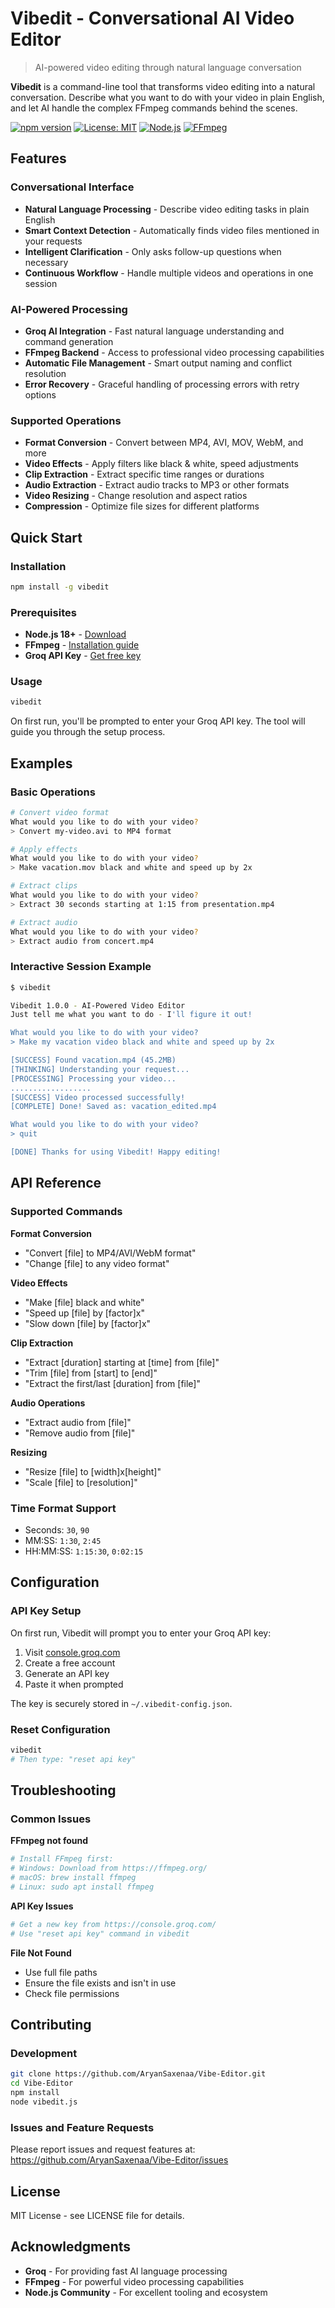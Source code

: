 # Vibedit - Conversational AI Video Editor

> AI-powered video editing through natural language conversation

**Vibedit** is a command-line tool that transforms video editing into a natural conversation. Describe what you want to do with your video in plain English, and let AI handle the complex FFmpeg commands behind the scenes.

[![npm version](https://badge.fury.io/js/vibedit.svg)](https://www.npmjs.com/package/vibedit)
[![License: MIT](https://img.shields.io/badge/License-MIT-green.svg)](https://opensource.org/licenses/MIT)
[![Node.js](https://img.shields.io/badge/Node.js-18+-blue.svg)](https://nodejs.org/)
[![FFmpeg](https://img.shields.io/badge/FFmpeg-Required-red.svg)](https://ffmpeg.org/)

## Features

### Conversational Interface
- **Natural Language Processing** - Describe video editing tasks in plain English
- **Smart Context Detection** - Automatically finds video files mentioned in your requests  
- **Intelligent Clarification** - Only asks follow-up questions when necessary
- **Continuous Workflow** - Handle multiple videos and operations in one session

### AI-Powered Processing  
- **Groq AI Integration** - Fast natural language understanding and command generation
- **FFmpeg Backend** - Access to professional video processing capabilities
- **Automatic File Management** - Smart output naming and conflict resolution
- **Error Recovery** - Graceful handling of processing errors with retry options

### Supported Operations

- **Format Conversion** - Convert between MP4, AVI, MOV, WebM, and more
- **Video Effects** - Apply filters like black & white, speed adjustments
- **Clip Extraction** - Extract specific time ranges or durations  
- **Audio Extraction** - Extract audio tracks to MP3 or other formats
- **Video Resizing** - Change resolution and aspect ratios
- **Compression** - Optimize file sizes for different platforms

## Quick Start

### Installation

```bash
npm install -g vibedit
```

### Prerequisites

- **Node.js 18+** - [Download](https://nodejs.org/)
- **FFmpeg** - [Installation guide](https://ffmpeg.org/download.html)
- **Groq API Key** - [Get free key](https://console.groq.com/)

### Usage

```bash
vibedit
```

On first run, you'll be prompted to enter your Groq API key. The tool will guide you through the setup process.

## Examples

### Basic Operations

```bash
# Convert video format
What would you like to do with your video?
> Convert my-video.avi to MP4 format

# Apply effects  
What would you like to do with your video?
> Make vacation.mov black and white and speed up by 2x

# Extract clips
What would you like to do with your video?
> Extract 30 seconds starting at 1:15 from presentation.mp4

# Extract audio
What would you like to do with your video?
> Extract audio from concert.mp4
```

### Interactive Session Example

```bash
$ vibedit

Vibedit 1.0.0 - AI-Powered Video Editor
Just tell me what you want to do - I'll figure it out!

What would you like to do with your video?
> Make my vacation video black and white and speed up by 2x

[SUCCESS] Found vacation.mp4 (45.2MB)
[THINKING] Understanding your request...
[PROCESSING] Processing your video...
..................
[SUCCESS] Video processed successfully!
[COMPLETE] Done! Saved as: vacation_edited.mp4

What would you like to do with your video?
> quit

[DONE] Thanks for using Vibedit! Happy editing!
```

## API Reference

### Supported Commands

**Format Conversion**
- "Convert [file] to MP4/AVI/WebM format"
- "Change [file] to any video format"

**Video Effects** 
- "Make [file] black and white"
- "Speed up [file] by [factor]x"
- "Slow down [file] by [factor]x"

**Clip Extraction**
- "Extract [duration] starting at [time] from [file]"
- "Trim [file] from [start] to [end]"
- "Extract the first/last [duration] from [file]"

**Audio Operations**
- "Extract audio from [file]"
- "Remove audio from [file]"

**Resizing**
- "Resize [file] to [width]x[height]"
- "Scale [file] to [resolution]"

### Time Format Support
- Seconds: `30`, `90` 
- MM:SS: `1:30`, `2:45`
- HH:MM:SS: `1:15:30`, `0:02:15`

## Configuration

### API Key Setup
On first run, Vibedit will prompt you to enter your Groq API key:

1. Visit [console.groq.com](https://console.groq.com/)
2. Create a free account
3. Generate an API key
4. Paste it when prompted

The key is securely stored in `~/.vibedit-config.json`.

### Reset Configuration
```bash
vibedit
# Then type: "reset api key"
```

## Troubleshooting

### Common Issues

**FFmpeg not found**
```bash
# Install FFmpeg first:
# Windows: Download from https://ffmpeg.org/
# macOS: brew install ffmpeg  
# Linux: sudo apt install ffmpeg
```

**API Key Issues**
```bash
# Get a new key from https://console.groq.com/
# Use "reset api key" command in vibedit
```

**File Not Found**
- Use full file paths
- Ensure the file exists and isn't in use
- Check file permissions

## Contributing

### Development
```bash
git clone https://github.com/AryanSaxenaa/Vibe-Editor.git
cd Vibe-Editor
npm install
node vibedit.js
```

### Issues and Feature Requests
Please report issues and request features at: https://github.com/AryanSaxenaa/Vibe-Editor/issues

## License

MIT License - see LICENSE file for details.

## Acknowledgments

- **Groq** - For providing fast AI language processing
- **FFmpeg** - For powerful video processing capabilities
- **Node.js Community** - For excellent tooling and ecosystem